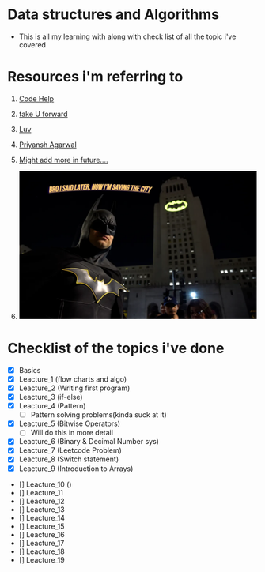 <base target="_blank">

# Data structures and Algorithms

- This is all my learning with along with check list of all the topic i've covered

# Resources i'm referring to
1) [Code Help](https://www.youtube.com/playlist?list=PLDzeHZWIZsTryvtXdMr6rPh4IDexB5NIA)

2) [take U forward](https://www.youtube.com/@takeUforward)

3) [Luv](https://www.youtube.com/@iamluv) 

4) [Priyansh Agarwal](https://www.youtube.com/@PriyanshAgarwal)

5) [Might add more in future....](https://www.youtube.com/watch?v=dQw4w9WgXcQ)

6) <img src="./assests/bataman_building.webp" width="500" height="300" />


# Checklist of the topics i've done

- [x] Basics
- [x] Leacture_1 (flow charts and algo)
- [x] Leacture_2 (Writing first program)
- [x] Leacture_3 (if-else)
- [x] Leacture_4 (Pattern)
  - [ ] Pattern solving problems(kinda suck at it) 
- [x] Leacture_5 (Bitwise Operators)
  - [ ] Will do this in more detail
- [x] Leacture_6 (Binary & Decimal Number sys)
- [x] Leacture_7 (Leetcode Problem)
- [x] Leacture_8 (Switch statement)
- [x] Leacture_9 (Introduction to Arrays)
- [] Leacture_10 ()
- [] Leacture_11
- [] Leacture_12
- [] Leacture_13
- [] Leacture_14
- [] Leacture_15
- [] Leacture_16
- [] Leacture_17
- [] Leacture_18
- [] Leacture_19
